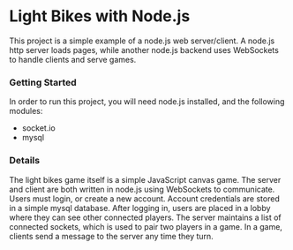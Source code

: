 # Light Bikes with Node.js

This project is a simple example of a node.js web server/client. A node.js http server loads pages, while another node.js backend uses WebSockets to handle clients and serve games.

### Getting Started

In order to run this project, you will need node.js installed, and the following modules:
  * socket.io
  * mysql

### Details

The light bikes game itself is a simple JavaScript canvas game. The server and client are both written in node.js using WebSockets to communicate. Users must login, or create a new account. Account credentials are stored in a simple mysql database. After logging in, users are placed in a lobby where they can see other connected players. The server maintains a list of connected sockets, which is used to pair two players in a game. In a game, clients send a message to the server any time they turn.
